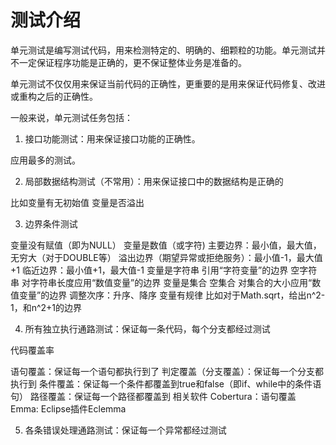 # 测试介绍

单元测试是编写测试代码，用来检测特定的、明确的、细颗粒的功能。单元测试并不一定保证程序功能是正确的，更不保证整体业务是准备的。

单元测试不仅仅用来保证当前代码的正确性，更重要的是用来保证代码修复、改进或重构之后的正确性。

一般来说，单元测试任务包括：

1. 接口功能测试：用来保证接口功能的正确性。

应用最多的测试。

2. 局部数据结构测试（不常用）：用来保证接口中的数据结构是正确的

比如变量有无初始值
变量是否溢出

3. 边界条件测试

变量没有赋值（即为NULL）
变量是数值（或字符)
    主要边界：最小值，最大值，无穷大（对于DOUBLE等）
    溢出边界（期望异常或拒绝服务）：最小值-1，最大值+1
    临近边界：最小值+1，最大值-1
变量是字符串
    引用“字符变量”的边界
    空字符串
    对字符串长度应用“数值变量”的边界
变量是集合
    空集合
    对集合的大小应用“数值变量”的边界
    调整次序：升序、降序
变量有规律
    比如对于Math.sqrt，给出n^2-1，和n^2+1的边界

4. 所有独立执行通路测试：保证每一条代码，每个分支都经过测试

代码覆盖率

  语句覆盖：保证每一个语句都执行到了
  判定覆盖（分支覆盖）：保证每一个分支都执行到
  条件覆盖：保证每一个条件都覆盖到true和false（即if、while中的条件语句）
  路径覆盖：保证每一个路径都覆盖到
相关软件
  Cobertura：语句覆盖
  Emma: Eclipse插件Eclemma

5. 各条错误处理通路测试：保证每一个异常都经过测试